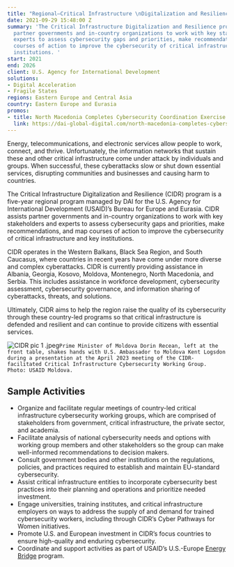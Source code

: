 ```yaml
---
title: "Regional—Critical Infrastructure \nDigitalization and Resilience (CIDR)"
date: 2021-09-29 15:48:00 Z
summary: 'The Critical Infrastructure Digitalization and Resilience program assists
  partner governments and in-country organizations to work with key stakeholders and
  experts to assess cybersecurity gaps and priorities, make recommendations, and map
  courses of action to improve the cybersecurity of critical infrastructure and key
  institutions. '
start: 2021
end: 2026
client: U.S. Agency for International Development
solutions:
- Digital Acceleration
- Fragile States
regions: Eastern Europe and Central Asia
country: Eastern Europe and Eurasia
promos:
- title: North Macedonia Completes Cybersecurity Coordination Exercise
  link: https://dai-global-digital.com/north-macedonia-completes-cybersecurity-coordination-exercise.html
---
```


Energy, telecommunications, and electronic services allow people to work, connect, and thrive. Unfortunately, the information networks that sustain these and other critical infrastructure come under attack by individuals and groups. When successful, these cyberattacks slow or shut down essential services, disrupting communities and businesses and causing harm to countries.

The Critical Infrastructure Digitalization and Resilience (CIDR) program is a five-year regional program managed by DAI for the U.S. Agency for International Development (USAID)’s Bureau for Europe and Eurasia. CIDR assists partner governments and in-country organizations to work with key stakeholders and experts to assess cybersecurity gaps and priorities, make recommendations, and map courses of action to improve the cybersecurity of critical infrastructure and key institutions. 
  
CIDR operates in the Western Balkans, Black Sea Region, and South Caucasus, where countries in recent years have come under more diverse and complex cyberattacks. CIDR is currently providing assistance in Albania, Georgia, Kosovo, Moldova, Montenegro, North Macedonia, and Serbia. This includes assistance in workforce development, cybersecurity assessment, cybersecurity governance, and information sharing of cyberattacks, threats, and solutions.

Ultimately, CIDR aims to help the region raise the quality of its cybersecurity through these country-led programs so that critical infrastructure is defended and resilient and can continue to provide citizens with essential services.

![CIDR pic 1 .jpeg](/uploads/CIDR%20pic%201%20.jpeg)`Prime Minister of Moldova Dorin Recean, left at the front table, shakes hands with U.S. Ambassador to Moldova Kent Logsdon during a presentation at the April 2023 meeting of the CIDR-facilitated Critical Infrastructure Cybersecurity Working Group. Photo: USAID Moldova.`

## Sample Activities 

* Organize and facilitate regular meetings of country-led critical infrastructure cybersecurity working groups, which are comprised of stakeholders from government, critical infrastructure, the private sector, and academia.
* Facilitate analysis of national cybersecurity needs and options with working group members and other stakeholders so the group can make well-informed recommendations to decision makers.
* Consult government bodies and other institutions on the regulations, policies, and practices required to establish and maintain EU-standard cybersecurity.
* Assist critical infrastructure entities to incorporate cybersecurity best practices into their planning and operations and prioritize needed investment.
* Engage universities, training institutes, and critical infrastructure employers on ways to address the supply of and demand for trained cybersecurity workers, including through CIDR’s Cyber Pathways for Women initiatives.
* Promote U.S. and European investment in CIDR’s focus countries to ensure high-quality and enduring cybersecurity.
* Coordinate and support activities as part of USAID’s U.S.-Europe [Energy Bridge](https://www.usaid.gov/about-us/organization/bureau-europe-eurasia/us-europe-energy-bridge) program. 